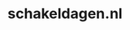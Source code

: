 ---
layout: post
title:  "schakeldagen.nl"
internal_url:  "/dutchgov/schakeldagen.nl.html"
categories: dutchgov
---